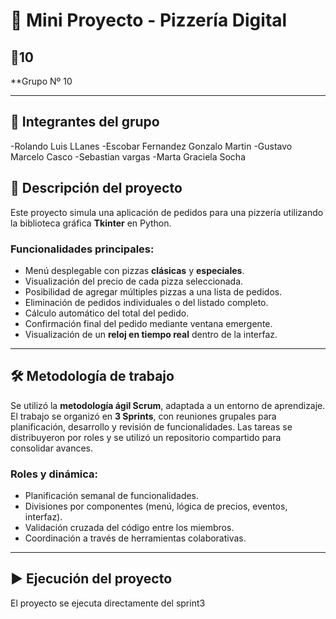 # 🍕 Mini Proyecto - Pizzería Digital

## 🔢10

**Grupo Nº 10

---

## 👥 Integrantes del grupo

-Rolando Luis LLanes
-Escobar Fernandez Gonzalo Martin
-Gustavo Marcelo Casco
-Sebastian vargas
-Marta Graciela Socha

## 🧾 Descripción del proyecto

Este proyecto simula una aplicación de pedidos para una pizzería utilizando la biblioteca gráfica **Tkinter** en Python.  

### Funcionalidades principales:
- Menú desplegable con pizzas **clásicas** y **especiales**.
- Visualización del precio de cada pizza seleccionada.
- Posibilidad de agregar múltiples pizzas a una lista de pedidos.
- Eliminación de pedidos individuales o del listado completo.
- Cálculo automático del total del pedido.
- Confirmación final del pedido mediante ventana emergente.
- Visualización de un **reloj en tiempo real** dentro de la interfaz.

---

## 🛠️ Metodología de trabajo

Se utilizó la **metodología ágil Scrum**, adaptada a un entorno de aprendizaje. El trabajo se organizó en **3 Sprints**, con reuniones grupales para planificación, desarrollo y revisión de funcionalidades. Las tareas se distribuyeron por roles y se utilizó un repositorio compartido para consolidar avances.

### Roles y dinámica:
- Planificación semanal de funcionalidades.
- Divisiones por componentes (menú, lógica de precios, eventos, interfaz).
- Validación cruzada del código entre los miembros.
- Coordinación a través de herramientas colaborativas.

---

## ▶️ Ejecución del proyecto

El proyecto se ejecuta directamente del sprint3
